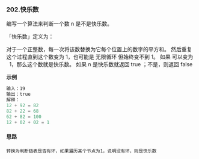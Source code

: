 ### 202.快乐数

编写一个算法来判断一个数 n 是不是快乐数。

「快乐数」定义为：

对于一个正整数，每一次将该数替换为它每个位置上的数字的平方和。
然后重复这个过程直到这个数变为 1，也可能是 无限循环 但始终变不到 1。
如果 可以变为   1，那么这个数就是快乐数。
如果 n 是快乐数就返回 true ；不是，则返回 false

**示例**

```javascript
输入：19
输出：true
解释：
12 + 92 = 82
82 + 22 = 68
62 + 82 = 100
12 + 02 + 02 = 1
```

#### 思路

    转换为判断链表是否有环，如果遍历某个节点为1，说明没有环，则是快乐数
